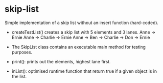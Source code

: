# skip-list
Simple implementation of a skip list without an insert function (hard-coded).

- createTestList() creates a skip list with 5 elements and 3 lanes.
  Anne -> Ernie
  Anne -> Charlie -> Ernie
  Anne -> Ben -> Charlie -> Don -> Ernie
 
- The SkipList class contains an executable main method for testing purposes.

- print(): prints out the elements, highest lane first.

- inList(): optimised runtime function that return true if a given object is in the list.
